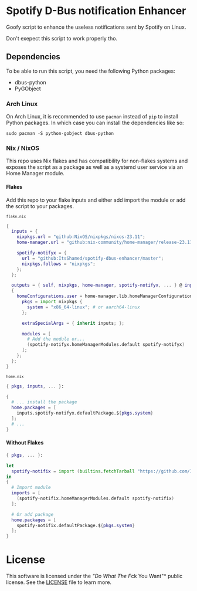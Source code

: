 # Spotify D-Bus notification Enhancer

Goofy script to enhance the useless notifications sent by Spotify on Linux.

Don't exepect this script to work properly tho.

## Dependencies

To be able to run this script, you need the following Python packages:
- dbus-python
- PyGObject

### Arch Linux

On Arch Linux, it is recommended to use `pacman` instead of `pip` to install
Python packages. In which case you can install the dependencies like so:

```console
sudo pacman -S python-gobject dbus-python
```

### Nix / NixOS

This repo uses Nix flakes and has compatibility for non-flakes systems and
exposes the script as a package as well as a systemd user service via an Home
Manager module.

#### Flakes

Add this repo to your flake inputs and either add import the module or add
the script to your packages.

<sub>`flake.nix`</sub>
```nix
{
  inputs = {
    nixpkgs.url = "github:NixOS/nixpkgs/nixos-23.11";
    home-manager.url = "github:nix-community/home-manager/release-23.11";

    spotify-notifyx = {
      url = "github:ItsShamed/spotify-dbus-enhancer/master";
      nixpkgs.follows = "nixpkgs";
    };
  };

  outputs = { self, nixpkgs, home-manager, spotify-notifyx, ... } @ inputs:
  {
    homeConfigurations.user = home-manager.lib.homeManagerConfiguration {
      pkgs = import nixpkgs {
        system = "x86_64-linux"; # or aarch64-linux
      };

      extraSpecialArgs = { inherit inputs; };

      modules = [
        # Add the module or...
        (spotify-notifyx.homeManagerModules.default spotify-notifyx)
      ];
    };
  };
}
```

<sub>`home.nix`</sub>
```nix
{ pkgs, inputs, ... }:

{
  # ... install the package
  home.packages = [
    inputs.spotify-notifyx.defaultPackage.${pkgs.system}
  ];
  # ...
}
```

#### Without Flakes

```nix
{ pkgs, ... }:

let
  spotify-notifix = import (builtins.fetchTarball "https://github.com/ItsShamed/spotify-dbus-enhancer/archive/master.tar.gz");
in
{
  # Import module
  imports = [
    (spotify-notifix.homeManagerModules.default spotify-notifix)
  ];

  # Or add package
  home.packages = [
    spotify-notifix.defaultPackage.${pkgs.system}
  ];
}
```

# License

This software is licensed under the *"Do What The F*ck You Want"* public license.
See the [LICENSE](/license) file to learn more.
